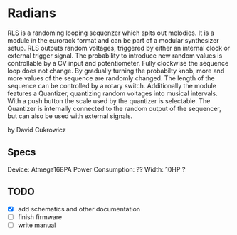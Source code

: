 # Radians
RLS is a randoming looping sequenzer which spits out melodies.
It is a module in the eurorack format and can be part of a modular synthesizer setup.
RLS outputs random voltages, triggered by either an internal clock or external trigger signal.
The probability to introduce new random values is controllable by a CV input and potentiometer.
Fully clockwise the sequence loop does not change.
By gradually turning the probabilty knob, more and more values of the sequence are randomly changed.
The length of the sequence can be controlled by a rotary switch.
Additionally the module features a Quantizer, quantizing random voltages into musical intervals.
With a push button the scale used by the quantizer is selectable.
The Quantizer is internally connected to the random output of the sequencer,
but can also be used with external signals.


by David Cukrowicz

## Specs

Device: Atmega168PA
Power Consumption: ??
Width: 10HP ?

## TODO
- [x] add schematics and other documentation
- [ ] finish firmware
- [ ] write manual